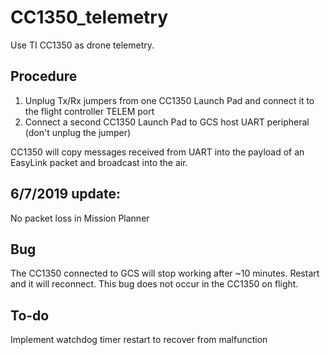 # CC1350_telemetry
Use TI CC1350 as drone telemetry. 

## Procedure
1. Unplug Tx/Rx jumpers from one CC1350 Launch Pad and connect it to the flight controller TELEM port
2. Connect a second CC1350 Launch Pad to GCS host UART peripheral (don't unplug the jumper)

CC1350 will copy messages received from UART into the payload of an EasyLink packet and broadcast into the air. 

## 6/7/2019 update: 
No packet loss in Mission Planner

## Bug 
The CC1350 connected to GCS will stop working after ~10 minutes. Restart and it will reconnect. This bug does not occur in the CC1350 on flight. 

## To-do
Implement watchdog timer restart to recover from malfunction
